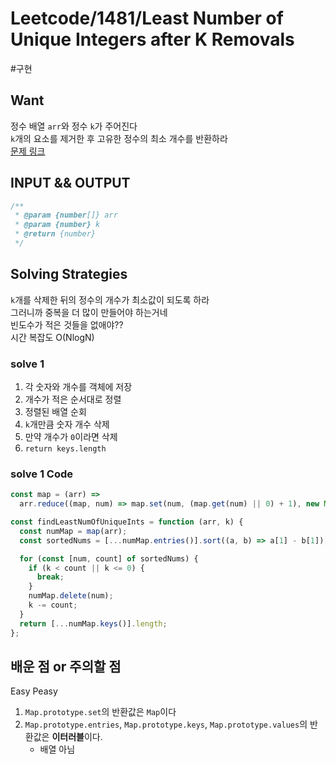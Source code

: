 # Leetcode/1481/Least Number of Unique Integers after K Removals

#구현

## Want

정수 배열 `arr`와 정수 `k`가 주어진다  
`k`개의 요소를 제거한 후 고유한 정수의 최소 개수를 반환하라  
[문제 링크](https://leetcode.com/problems/least-number-of-unique-integers-after-k-removals/description/)

## INPUT && OUTPUT

```js
/**
 * @param {number[]} arr
 * @param {number} k
 * @return {number}
 */
```

## Solving Strategies

`k`개를 삭제한 뒤의 정수의 개수가 최소값이 되도록 하라  
그러니까 중복을 더 많이 만들어야 하는거네  
빈도수가 적은 것들을 없애야??  
시간 복잡도 O(NlogN)

### solve 1

1. 각 숫자와 개수를 객체에 저장
2. 개수가 적은 순서대로 정렬
3. 정렬된 배열 순회
4. `k`개만큼 숫자 개수 삭제
5. 만약 개수가 `0`이라면 삭제
6. `return keys.length`

### solve 1 Code

```js
const map = (arr) =>
  arr.reduce((map, num) => map.set(num, (map.get(num) || 0) + 1), new Map());

const findLeastNumOfUniqueInts = function (arr, k) {
  const numMap = map(arr);
  const sortedNums = [...numMap.entries()].sort((a, b) => a[1] - b[1]);

  for (const [num, count] of sortedNums) {
    if (k < count || k <= 0) {
      break;
    }
    numMap.delete(num);
    k -= count;
  }
  return [...numMap.keys()].length;
};
```

## 배운 점 or 주의할 점

Easy Peasy

1. `Map.prototype.set`의 반환값은 `Map`이다
2. `Map.prototype.entries`, `Map.prototype.keys`, `Map.prototype.values`의 반환값은 **이터러블**이다.
   - 배열 아님
